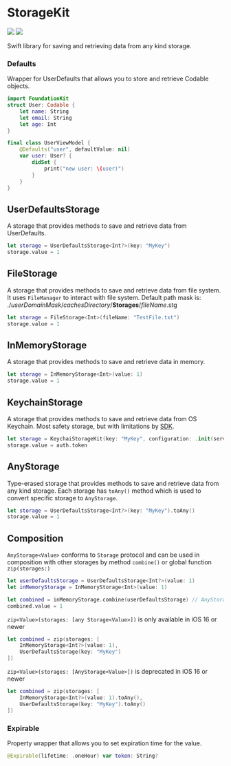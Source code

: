 # StorageKit
[![](https://img.shields.io/endpoint?url=https%3A%2F%2Fswiftpackageindex.com%2Fapi%2Fpackages%2FNikSativa%2FStorageKit%2Fbadge%3Ftype%3Dswift-versions)](https://swiftpackageindex.com/NikSativa/StorageKit)
[![](https://img.shields.io/endpoint?url=https%3A%2F%2Fswiftpackageindex.com%2Fapi%2Fpackages%2FNikSativa%2FStorageKit%2Fbadge%3Ftype%3Dplatforms)](https://swiftpackageindex.com/NikSativa/StorageKit)

Swift library for saving and retrieving data from any kind storage.

### Defaults
Wrapper for UserDefaults that allows you to store and retrieve Codable objects.

```swift
import FoundationKit
struct User: Codable {
    let name: String
    let email: String
    let age: Int
}

final class UserViewModel {
    @Defaults("user", defaultValue: nil)
    var user: User? {
        didSet {
            print("new user: \(user)")
        }
    }
}
```

## UserDefaultsStorage

A storage that provides methods to save and retrieve data from UserDefaults.

```swift
let storage = UserDefaultsStorage<Int?>(key: "MyKey")
storage.value = 1
```

## FileStorage

A storage that provides methods to save and retrieve data from file system. It uses `FileManager` to interact with file system.
Default path mask is: ./*userDomainMask*/*cachesDirectory*/**Storages**/*fileName*.stg

```swift
let storage = FileStorage<Int>(fileName: "TestFile.txt")
storage.value = 1
```

## InMemoryStorage

A storage that provides methods to save and retrieve data in memory.

```swift
let storage = InMemoryStorage<Int>(value: 1)
storage.value = 1
```

## KeychainStorage

A storage that provides methods to save and retrieve data from OS Keychain.
Most safety storage, but with limitations by [SDK](https://developer.apple.com/documentation/security).  

```swift
let storage = KeychaiStorageKit(key: "MyKey", configuration: .init(service: Bundle.main.bundleIdentifier ?? "MyService")
storage.value = auth.token
```

## AnyStorage

Type-erased storage that provides methods to save and retrieve data from any kind storage. Each storage has `toAny()` method which is used to convert specific storage to `AnyStorage`.

```swift
let storage = UserDefaultsStorage<Int?>(key: "MyKey").toAny()
storage.value = 1
```

## Composition

`AnyStorage<Value>` conforms to `Storage` protocol and can be used in composition with other storages by method `combine()` or global function `zip(storages:)`

```swift
let userDefaultsStorage = UserDefaultsStorage<Int?>(value: 1)
let inMemoryStorage = InMemoryStorage<Int>(value: 1)

let combined = inMemoryStorage.combine(userDefaultsStorage) // AnyStorage<Int>
combined.value = 1
```

`zip<Value>(storages: [any Storage<Value>])` is only available in iOS 16 or newer
```swift
let combined = zip(storages: [
    InMemoryStorage<Int?>(value: 1),
    UserDefaultsStorage(key: "MyKey")
])
```

`zip<Value>(storages: [AnyStorage<Value>])` is deprecated in iOS 16 or newer 
```swift
let combined = zip(storages: [
    InMemoryStorage<Int?>(value: 1).toAny(),
    UserDefaultsStorage(key: "MyKey").toAny()
])
```

### Expirable
Property wrapper that allows you to set expiration time for the value.

```swift
@Expirable(lifetime: .oneHour) var token: String?
```
